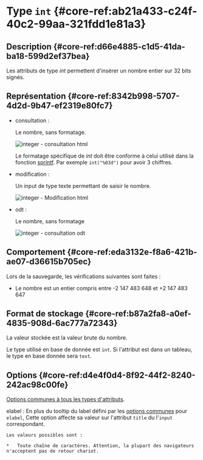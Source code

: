 # Type `int` {#core-ref:ab21a433-c24f-40c2-99aa-321fdd1e81a3}

## Description {#core-ref:d66e4885-c1d5-41da-ba18-599d2ef37bea}

Les attributs de type *int* permettent d'insérer un nombre entier sur 32 bits signés.

## Représentation {#core-ref:8342b998-5707-4d2d-9b47-ef2319e80fc7}

*   consultation :
    
    Le nombre, sans formatage.
    
    ![ integer - consultation html ](famille/attributs/integer-consultation.png "integer - Consultation html")
    
    Le formatage spécifique de *int* doit être conforme à celui utilisé dans 
    la fonction [sprintf][PHP_sprintf]. 
    Par exemple `int("%03d")` pour avoir 3 chiffres.

*   modification :
    
    Un input de type texte permettant de saisir le nombre.
    
    ![ integer - Modification html ](famille/attributs/integer-modification.png "integer - Modification html")

*   odt :
    
    Le nombre, sans formatage
    
    ![ integer - consultation odt ](famille/attributs/integer-odt.png "integer - Consultation odt")

## Comportement {#core-ref:eda3132e-f8a6-421b-ae07-d36615b705ec}

Lors de la sauvegarde, les vérifications suivantes sont faites :

*   Le nombre est un entier compris entre -2 147 483 648 et +2 147 483 647

## Format de stockage {#core-ref:b87a2fa8-a0ef-4835-908d-6ac777a72343}

La valeur stockée est la valeur brute du nombre.

Le type utilisé en base de donnée est `int`. 
Si l'attribut est dans un tableau, le type en base donnée sera `text`.

## Options {#core-ref:d4e4f0d4-8f92-44f2-8240-242ac98c00fe}

[Options communes à tous les types d'attributs](#core-ref:16e19c90-3233-11e2-a58f-6b135c3a2496). 


elabel
:   En plus du tooltip du label défini par les [options communes][elabel] pour `elabel`,
    Cette option affecte sa valeur sur l'attribut `title` du l'`input` correspondant.
    
    Les valeurs possibles sont :
    
    *   Toute chaîne de caractères. Attention, la plupart des navigateurs n'acceptent pas de retour chariot.
    
<!-- links -->
[MDN_css_color_value]: https://developer.mozilla.org/en-US/docs/CSS/color_value "description du type css color sur MDN"
[MDN_css_length_value]: https://developer.mozilla.org/en-US/docs/CSS/length "description du type css length sur MDN"
[PHP_money_format]: http://php.net/manual/fr/function.money-format.php "documentation de money_format sur php.net"
[PHP_is_numeric]: php.net/manual/function.is-numeric.php "documentation sur php.net"
[CKEDITOR_home]: http://ckeditor.com/ "Site officiel de CKEditor"
[CKEDITOR_option]: http://docs.cksource.com/ckeditor_api/symbols/CKEDITOR.config.html "options de CKEDITOR"
[SORTTABLEJS_home]: http://www.kryogenix.org/code/browser/sorttable/ "site officiel de sorttable.js"
[JSCOLOR_home]: http://jscolor.com/ "site officiel de JSColor"
[JSCALENDAR_HOME]: http://www.dynarch.com/projects/calendar/old/ "site officiel de JSCalendar"
[odt_restrictions]: #core-ref:3742b35d-ddc0-440e-a0aa-08ea2faf0e46
[PHP_sprintf]: http://php.net/manual/fr/function.sprintf.php "documentation de sprintf sur php.net"
[elabel]: ./core-ref:16e19c90-3233-11e2-a58f-6b135c3a2496.html#commonELabel "Option commune de elabel"